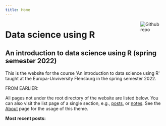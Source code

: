 ```yaml
---
title: Home
---
```


[<img src="https://simpleicons.org/icons/github.svg" style="max-width:15%;min-width:40px;float:right;" alt="Github repo" />](https://github.com/graebnerc/DataScienceClass22)

# Data science using R

## An introduction to data science using R (spring semester 2022)

This is the website for the course 'An introduction to data science using R'
taught at the Europa-Unviversity Flensburg in the spring semester 2022.

FROM EARLIER:

All pages not under the root directory of the website are listed below. 
You can also visit the list page of a single section, e.g., [posts](/post/), 
or [notes](/note/). 
See the [About](/about/) page for the usage of this theme.

**Most recent posts:**
